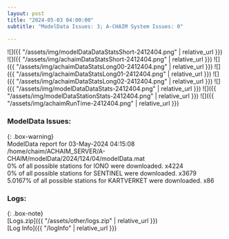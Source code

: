 ```yaml
---
layout: post
title: "2024-05-03 04:00:00"
subtitle: "ModelData Issues: 3; A-CHAIM System Issues: 0"

---
```


![]({{ "/assets/img/modelDataDataStatsShort-2412404.png" | relative_url }})
![]({{ "/assets/img/achaimDataStatsShort-2412404.png" | relative_url }})
![]({{ "/assets/img/achaimDataStatsLong00-2412404.png" | relative_url }})
![]({{ "/assets/img/achaimDataStatsLong01-2412404.png" | relative_url }})
![]({{ "/assets/img/achaimDataStatsLong02-2412404.png" | relative_url }})
![]({{ "/assets/img/modelDataDataStats-2412404.png" | relative_url }})
![]({{ "/assets/img/modelDataStationStats-2412404.png" | relative_url }})
![]({{ "/assets/img/achaimRunTime-2412404.png" | relative_url }})


### ModelData Issues:  
  
{: .box-warning}  
 ModelData report for 03-May-2024 04:15:08   
 /home/chaim/ACHAIM_SERVER/A-CHAIM/modelData/2024/124/04/modelData.mat   
 0% of all possible stations for IONO were downloaded. x4224   
 0% of all possible stations for SENTINEL were downloaded. x3679   
 5.0167% of all possible stations for KARTVERKET were downloaded. x86   
  


### Logs:  
  
{: .box-note}  
[Logs.zip]({{ "/assets/other/logs.zip" | relative_url }})  
[Log Info]({{ "/logInfo" | relative_url }})  
